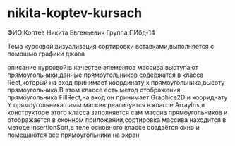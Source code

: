 # nikita-koptev-kursach
ФИО:Коптев Никита Евгеньевич 
Группа:ПИбд-14

Тема курсовой:визуализация сортировки вставками,выполняется с помощью графики джава

описание курсовой:в качестве элементов массива выступают прямоугольники,данные прямоугольников содержатся в класса Rect,который на вход принимает координату x прямоугольника,высоту прямоугольника.В этом классе есть метод отображения прямоугольника FillRect,на вход он принимает Graphics2D и коориднату Y прямоугольника
самм массив реализуется в классе ArrayIns,в конструкторе этого класса заполняется сам массив прямоугольников и отображается в оконном приложении,сортировка массива находится в методе insertionSort,в теле основного классе создаётся окно и помещаются все прямоугольники на экран
